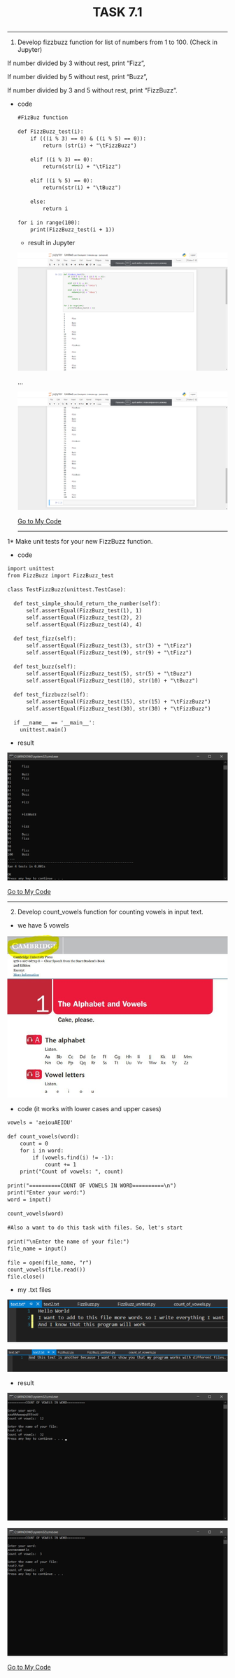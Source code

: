 # <p align="center">__TASK 7.1__</p>

---


1. Develop fizzbuzz function for list of numbers from 1 to 100. (Check in Jupyter)

  If number divided by 3 without rest, print “Fizz”,

  If number divided by 5 without rest, print “Buzz”,

  If number divided by 3 and 5 without rest, print “FizzBuzz”.

* code

  ```
  #FizBuz function

  def FizzBuzz_test(i):
      if (((i % 3) == 0) & ((i % 5) == 0)):
          return (str(i) + "\tFizzBuzz")

      elif ((i % 3) == 0):
          return(str(i) + "\tFizz")

      elif ((i % 5) == 0):
          return(str(i) + "\tBuzz")

      else:
          return i

  for i in range(100):
      print(FizzBuzz_test(i + 1))
  ```

  * result in Jupyter

  ![1](screenshots/1.png)

  ...

  ![1](screenshots/2.png)

  <a href="files/FizzBuzz.py" download>Go to My Code</a>

  ---

1* Make unit tests for your new FizzBuzz function.

  * code

  ```
  import unittest
  from FizzBuzz import FizzBuzz_test

  class TestFizzBuzz(unittest.TestCase):

  	def test_simple_should_return_the_number(self):
  		self.assertEqual(FizzBuzz_test(1), 1)
  		self.assertEqual(FizzBuzz_test(2), 2)
  		self.assertEqual(FizzBuzz_test(4), 4)

  	def test_fizz(self):
  		self.assertEqual(FizzBuzz_test(3), str(3) + "\tFizz")
  		self.assertEqual(FizzBuzz_test(9), str(9) + "\tFizz")

  	def test_buzz(self):
  		self.assertEqual(FizzBuzz_test(5), str(5) + "\tBuzz")
  		self.assertEqual(FizzBuzz_test(10), str(10) + "\tBuzz")

  	def test_fizzbuzz(self):
  		self.assertEqual(FizzBuzz_test(15), str(15) + "\tFizzBuzz")
  		self.assertEqual(FizzBuzz_test(30), str(30) + "\tFizzBuzz")

    if __name__ == '__main__':
      unittest.main()
  ```

  * result

  ![1](screenshots/3.png)


  <a href="files/FizzBuzz_unittest.py" download>Go to My Code</a>

---

2. Develop count_vowels function for counting vowels in input text.

  * we have 5 vowels

  ![1](screenshots/4.png)


  * code (it works with lower cases and upper cases)

  ```
  vowels = 'aeiouAEIOU'

  def count_vowels(word):
      count = 0
      for i in word:
          if (vowels.find(i) != -1):
              count += 1
      print("Count of vowels: ", count)

  print("==========COUNT OF VOWELS IN WORD==========\n")
  print("Enter your word:")
  word = input()

  count_vowels(word)

  #Also a want to do this task with files. So, let's start

  print("\nEnter the name of your file:")
  file_name = input()

  file = open(file_name, "r")
  count_vowels(file.read())
  file.close()
  ```

  * my .txt files

  ![1](screenshots/5.png)

  ![1](screenshots/6.png)


  * result

 ![1](screenshots/7.png)

 ![1](screenshots/8.png)

 <a href="files/count_of_vowels.py" download>Go to My Code</a>
